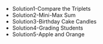 * Solution1-Compare the Triplets
* Solution2-Mini-Max Sum
* Solution3-Birthday Cake Candles
* Solution4-Grading Students
* Solution5-Apple and Orange